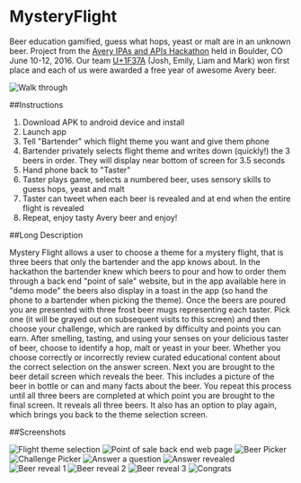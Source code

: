# MysteryFlight
Beer education gamified, guess what hops, yeast or malt are in an unknown beer.  Project from the [Avery IPAs and APIs Hackathon](https://www.averybrewing.com/events/ipas-and-apis-hackathon) held in Boulder, CO June 10-12, 2016.  Our team [U+1F37A](https://docs.google.com/presentation/d/1jr8Z1cBc9G7TnuylHbfCEbJzHBW64ZlOe44RApn06RE/edit?pref=2&pli=1#slide=id.g14e40deaa6_0_66) (Josh, Emily, Liam and Mark) won first place and each of us were awarded a free year of awesome Avery beer.

![Walk through](https://github.com/mscheel/MysteryFlight/raw/master/images/walkthroughgif.gif "Walk through")

##Instructions
1. Download APK to android device and install
2. Launch app
3. Tell "Bartender" which flight theme you want and give them phone
4. Bartender privately selects flight theme and writes down (quickly!) the 3 beers in order.  They will display near bottom of screen for 3.5 seconds
5. Hand phone back to "Taster"
6. Taster plays game, selects a numbered beer, uses sensory skills to guess hops, yeast and malt
7. Taster can tweet when each beer is revealed and at end when the entire flight is revealed
8. Repeat, enjoy tasty Avery beer and enjoy!

##Long Description

Mystery Flight allows a user to choose a theme for a mystery flight, that is three beers that only the bartender and the app knows about.  In the hackathon the bartender knew which beers to pour and how to order them through a back end "point of sale" website, but in the app available here in "demo mode" the beers also display in a toast in the app (so hand the phone to a bartender when picking the theme).  Once the beers are poured you are presented with three frost beer mugs representing each taster.  Pick one (it will be grayed out on subsequent visits to this screen) and then choose your challenge, which are ranked by difficulty and points you can earn.  After smelling, tasting, and using your senses on your delicious taster of beer, choose to identify a hop, malt or yeast in your beer.  Whether you choose correctly or incorrectly review curated educational content about the correct selection on the answer screen.  Next you are brought to the beer detail screen which reveals the beer.  This includes a picture of the beer in bottle or can and many facts about the beer.  You repeat this process until all three beers are completed at which point you are brought to the final screen.  It reveals all three beers.  It also has an option to play again, which brings you back to the theme selection screen.

##Screenshots

![Flight theme selection](https://github.com/mscheel/MysteryFlight/raw/master/images/screen_1_theme_picker.png "Flight theme selection")
![Point of sale back end web page](https://github.com/mscheel/MysteryFlight/raw/master/images/pos-backend.png "Point of sale back end web page")
![Beer Picker](https://github.com/mscheel/MysteryFlight/raw/master/images/screen_2_beer_picker.png "Beer Picker")
![Challenge Picker](https://github.com/mscheel/MysteryFlight/raw/master/images/screen_3_challenge_picker.png "Challenge Picker")
![Answer a question](https://github.com/mscheel/MysteryFlight/raw/master/images/screen_4_answer_question.png "Answer a question")
![Answer revealed](https://github.com/mscheel/MysteryFlight/raw/master/images/screen_5_answer_reveal.png "Answer revealed")
![Beer reveal 1](https://github.com/mscheel/MysteryFlight/raw/master/images/screen_6_beer_reveal_a.png "Beer reveal 1")
![Beer reveal 2](https://github.com/mscheel/MysteryFlight/raw/master/images/screen_6_beer_reveal_b.png "Beer reveal 2")
![Beer reveal 3](https://github.com/mscheel/MysteryFlight/raw/master/images/screen_6_beer_reveal_c.png "Beer reveal 3")
![Congrats](https://github.com/mscheel/MysteryFlight/raw/master/images/screen_7_congrats.png "Congrats")
